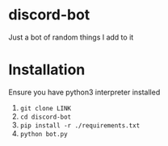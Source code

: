 # discord-bot

Just a bot of random things I add to it

# Installation

Ensure you have python3 interpreter installed

1. ``git clone LINK``
2. ``cd discord-bot``
3. ``pip install -r ./requirements.txt``
4. ``python bot.py``
